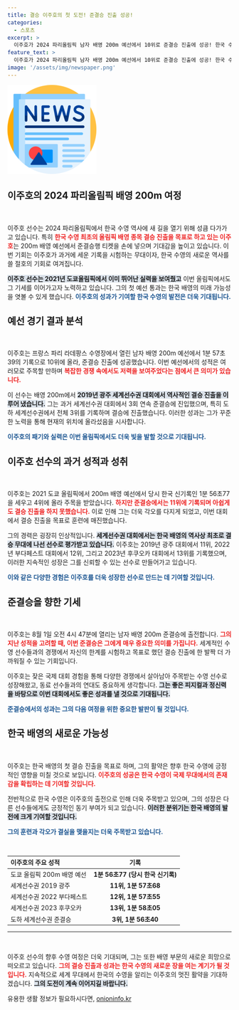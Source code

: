 ```yaml
---
title: 결승 이주호의 첫 도전! 준결승 진출 성공!
categories:
  - 스포츠
excerpt: >
  이주호가 2024 파리올림픽 남자 배영 200m 예선에서 10위로 준결승 진출에 성공! 한국 수영 역사에 새 이정표를 세우려는 그의 도전이 주목받고 있습니다. 8월 1일, 결승의 꿈은 이루어질 수 있을까?
feature_text: >
  이주호가 2024 파리올림픽 남자 배영 200m 예선에서 10위로 준결승 진출에 성공! 한국 수영 역사에 새 이정표를 세우려는 그의 도전이 주목받고 있습니다. 8월 1일, 결승의 꿈은 이루어질 수 있을까?
image: '/assets/img/newspaper.png'
---
```


<p><img src="/assets/img/newspaper.png" alt="kimp 속보" /></p>

<h2 data-ke-size="size26">이주호의 2024 파리올림픽 배영 200m 여정</h2>

<p data-ke-size="size16">&nbsp;</p>

<p>이주호 선수는 2024 파리올림픽에서 한국 수영 역사에 새 길을 열기 위해 성큼 다가가고 있습니다. 특히 <b><span style="color: #ee2323;">한국 수영 최초의 올림픽 배영 종목 결승 진출을 목표로 하고 있는 이주호</span></b>는 200m 배영 예선에서 준결승행 티켓을 손에 넣으며 기대감을 높이고 있습니다. 이번 기회는 이주호가 과거에 세운 기록을 시험하는 무대이자, 한국 수영의 새로운 역사를 쓸 절호의 기회로 여겨집니다. </p>

<p><b><span style="background-color: #21538527;">이주호 선수는 2021년 도쿄올림픽에서 이미 뛰어난 실력을 보여줬고</span></b> 이번 올림픽에서도 그 기세를 이어가고자 노력하고 있습니다. 그의 첫 예선 통과는 한국 배영의 미래 가능성을 엿볼 수 있게 했습니다. <b><span style="color: #1a5490;">이주호의 성과가 기여할 한국 수영의 발전은 더욱 기대됩니다.</span></b></p>

<h2 data-ke-size="size26">예선 경기 결과 분석</h2>

<p data-ke-size="size16">&nbsp;</p>

<p>이주호는 프랑스 파리 라데팡스 수영장에서 열린 남자 배영 200m 예선에서 1분 57초39의 기록으로 10위에 올라, 준결승 진출에 성공했습니다. 이번 예선에서의 성적은 여러모로 주목할 만하며 <b><span style="color: #ee2323;">복잡한 경쟁 속에서도 저력을 보여주었다는 점에서 큰 의미가 있습니다.</span></b> </p>

<p>이 선수는 배영 200m에서 <b><span style="background-color: #21538527;">2019년 광주 세계선수권 대회에서 역사적인 결승 진출을 이루어 냈습니다.</span></b> 그는 과거 세계선수권 대회에서 3회 연속 준결승에 진입했으며, 특히 도하 세계선수권에서 전체 3위를 기록하며 결승에 진출했습니다. 이러한 성과는 그가 꾸준한 노력을 통해 현재의 위치에 올라섰음을 시사합니다.</p>

<p><b><span style="color: #1a5490;">이주호의 패기와 실력은 이번 올림픽에서도 더욱 빛을 발할 것으로 기대됩니다.</span></b></p>

<h2 data-ke-size="size26">이주호 선수의 과거 성적과 성취</h2>

<p data-ke-size="size16">&nbsp;</p>

<p>이주호는 2021 도쿄 올림픽에서 200m 배영 예선에서 당시 한국 신기록인 1분 56초77을 세우고 4위에 올라 주목을 받았습니다. <b><span style="color: #ee2323;">하지만 준결승에서는 11위에 기록되며 아쉽게도 결승 진출을 하지 못했습니다.</span></b> 이로 인해 그는 더욱 각오를 다지게 되었고, 이번 대회에서 결승 진출을 목표로 훈련에 매진했습니다. </p>

<p>그의 경력은 굉장히 인상적입니다. <b><span style="background-color: #21538527;">세계선수권 대회에서는 한국 배영의 역사상 최초로 결승 무대에 나선 선수로 평가받고 있습니다.</span></b> 이주호는 2019년 광주 대회에서 11위, 2022년 부다페스트 대회에서 12위, 그리고 2023년 후쿠오카 대회에서 13위를 기록했으며, 이러한 지속적인 성장은 그를 신뢰할 수 있는 선수로 만들어가고 있습니다. </p>

<p><b><span style="color: #1a5490;">이와 같은 다양한 경험은 이주호를 더욱 성장한 선수로 만드는 데 기여할 것입니다.</span></b></p>

<h2 data-ke-size="size26">준결승을 향한 기세</h2>

<p data-ke-size="size16">&nbsp;</p>

<p>이주호는 8월 1일 오전 4시 47분에 열리는 남자 배영 200m 준결승에 출전합니다. <b><span style="color: #ee2323;">그의 지난 성적을 고려할 때, 이번 준결승은 그에게 매우 중요한 의미를 가집니다.</span></b> 세계적인 수영 선수들과의 경쟁에서 자신의 한계를 시험하고 목표로 했던 결승 진출에 한 발짝 더 가까워질 수 있는 기회입니다.</p>

<p>이주호는 잦은 국제 대회 경험을 통해 다양한 경쟁에서 살아남아 주목받는 수영 선수로 성장해왔고, 동료 선수들과의 연대도 중요하게 생각합니다. <b><span style="background-color: #21538527;">그는 좋은 피지컬과 정신력을 바탕으로 이번 대회에서도 좋은 성과를 낼 것으로 기대됩니다.</span></b></p>

<p><b><span style="color: #1a5490;">준결승에서의 성과는 그의 다음 여정을 위한 중요한 발판이 될 것입니다.</span></b></p>

<h2 data-ke-size="size26">한국 배영의 새로운 가능성</h2>

<p data-ke-size="size16">&nbsp;</p>

<p>이주호는 한국 배영의 첫 결승 진출을 목표로 하며, 그의 활약은 향후 한국 수영에 긍정적인 영향을 미칠 것으로 보입니다. <b><span style="color: #ee2323;">이주호의 성공은 한국 수영이 국제 무대에서의 존재감을 확립하는 데 기여할 것입니다.</span></b> </p>

<p>전반적으로 한국 수영은 이주호의 출전으로 인해 더욱 주목받고 있으며, 그의 성장은 다른 선수들에게도 긍정적인 동기 부여가 되고 있습니다. <b><span style="background-color: #21538527;">이러한 분위기는 한국 배영의 발전에 크게 기여할 것입니다.</span></b> </p>

<p><b><span style="color: #1a5490;">그의 훈련과 각오가 결실을 맺을지는 더욱 주목받고 있습니다.</span></b></p>

<p data-ke-size="size16">&nbsp;</p>

<table>
<thead>
<tr>
<th style="text-align: left;">이주호의 주요 성적</th>
<th style="text-align: center;">기록</th>
</tr>
</thead>
<tbody>
<tr>
<td style="text-align: left;">도쿄 올림픽 200m 배영 예선</td>
<td style="text-align: center; height: 17px;"><b>1분 56초77 (당시 한국 신기록)</b></td>
</tr>
<tr>
<td style="text-align: left;">세계선수권 2019 광주</td>
<td style="text-align: center; height: 17px;"><b>11위, 1분 57초68</b></td>
</tr>
<tr>
<td style="text-align: left;">세계선수권 2022 부다페스트</td>
<td style="text-align: center; height: 17px;"><b>12위, 1분 57초55</b></td>
</tr>
<tr>
<td style="text-align: left;">세계선수권 2023 후쿠오카</td>
<td style="text-align: center; height: 17px;"><b>13위, 1분 58초05</b></td>
</tr>
<tr>
<td style="text-align: left;">도하 세계선수권 준결승</td>
<td style="text-align: center; height: 17px;"><b>3위, 1분 56초40</b></td>
</tr>
</tbody>
</table>

<hr>

<p data-ke-size="size16">&nbsp;</p>

<p>이주호 선수의 향후 수영 여정은 더욱 기대되며, 그는 또한 배영 부문의 새로운 희망으로 떠오르고 있습니다. <b><span style="color: #ee2323;">그의 결승 진출과 성과는 한국 수영의 새로운 장을 여는 계기가 될 것입니다.</span></b> 지속적으로 세계 무대에서 한국의 수영을 알리는 이주호의 멋진 활약을 기대하겠습니다. <b><span style="background-color: #21538527;">그의 도전이 계속 이어지길 바랍니다.</span></b></p>
유용한 생활 정보가 필요하시다면, <a href="https://onioninfo.kr" rel="dofollow">onioninfo.kr</a>


